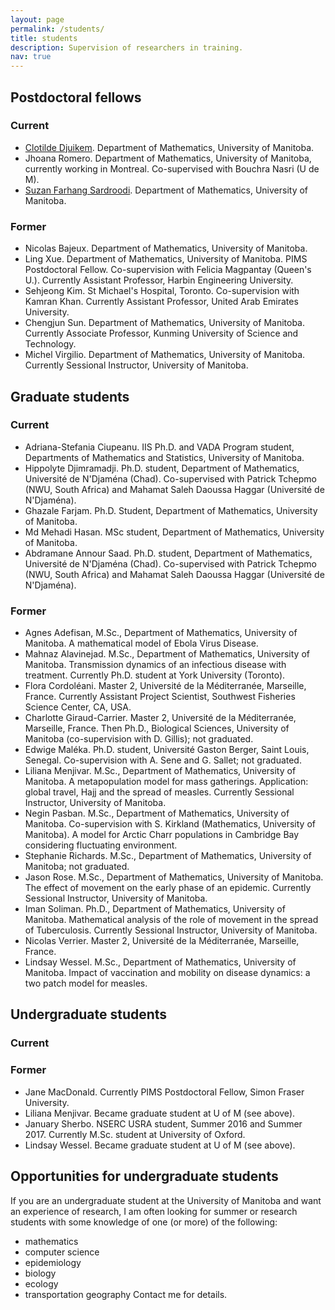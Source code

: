 ```yaml
---
layout: page
permalink: /students/
title: students
description: Supervision of researchers in training.
nav: true
---
```


## Postdoctoral fellows
### Current
- [Clotilde Djuikem](https://scholar.google.com/citations?user=i2_8ZtsAAAAJ). Department of Mathematics, University of Manitoba.
- Jhoana Romero. Department of Mathematics, University of Manitoba, currently working in Montreal. Co-supervised with Bouchra Nasri (U de M).
- [Suzan Farhang Sardroodi](https://scholar.google.ca/citations?user=BCo2Q7IAAAAJ&hl=en). Department of Mathematics, University of Manitoba.

### Former
- Nicolas Bajeux. Department of Mathematics, University of Manitoba.
- Ling Xue. Department of Mathematics, University of Manitoba. PIMS Postdoctoral Fellow. Co-supervision with Felicia Magpantay (Queen's U.). Currently Assistant Professor, Harbin Engineering University.
- Sehjeong Kim. St Michael's Hospital, Toronto. Co-supervision with Kamran Khan. Currently Assistant Professor, United Arab Emirates University.
- Chengjun Sun. Department of Mathematics, University of Manitoba. Currently Associate Professor, Kunming University of Science and Technology.
- Michel Virgilio. Department of Mathematics, University of Manitoba. Currently Sessional Instructor, University of Manitoba.

## Graduate students
### Current
- Adriana-Stefania Ciupeanu. IIS Ph.D. and VADA Program student, Departments of Mathematics and Statistics, University of Manitoba.
- Hippolyte Djimramadji. Ph.D. student, Department of Mathematics, Université de N'Djaména (Chad). Co-supervised with Patrick Tchepmo (NWU, South Africa) and Mahamat Saleh Daoussa Haggar (Université de N'Djaména).
- Ghazale Farjam. Ph.D. Student, Department of Mathematics, University of Manitoba.
- Md Mehadi Hasan. MSc student, Department of Mathematics, University of Manitoba.
- Abdramane Annour Saad. Ph.D. student, Department of Mathematics, Université de N'Djaména (Chad). Co-supervised with Patrick Tchepmo (NWU, South Africa) and Mahamat Saleh Daoussa Haggar (Université de N'Djaména).

### Former
- Agnes Adefisan, M.Sc., Department of Mathematics, University of Manitoba. A mathematical model of Ebola Virus Disease.
- Mahnaz Alavinejad. M.Sc., Department of Mathematics, University of Manitoba. Transmission dynamics of an infectious disease with treatment. Currently Ph.D. student at York University (Toronto).
- Flora Cordoléani. Master 2, Université de la Méditerranée, Marseille, France. Currently Assistant Project Scientist, Southwest Fisheries Science Center, CA, USA.
- Charlotte Giraud-Carrier. Master 2, Université de la Méditerranée, Marseille, France. Then Ph.D., Biological Sciences, University of Manitoba (co-supervision with D. Gillis); not graduated.
- Edwige Maléka. Ph.D. student, Université Gaston Berger, Saint Louis, Senegal. Co-supervision with A. Sene and G. Sallet; not graduated.
- Liliana Menjivar. M.Sc., Department of Mathematics, University of Manitoba. A metapopulation model for mass gatherings. Application: global travel, Hajj and the spread of measles. Currently Sessional Instructor, University of Manitoba.
- Negin Pasban. M.Sc., Department of Mathematics, University of Manitoba. Co-supervision with S. Kirkland (Mathematics, University of Manitoba). A model for Arctic Charr populations in Cambridge Bay considering fluctuating environment.
- Stephanie Richards. M.Sc., Department of Mathematics, University of Manitoba; not graduated.
- Jason Rose. M.Sc., Department of Mathematics, University of Manitoba. The effect of movement on the early phase of an epidemic. Currently Sessional Instructor, University of Manitoba.
- Iman Soliman. Ph.D., Department of Mathematics, University of Manitoba. Mathematical analysis of the role of movement in the spread of Tuberculosis. Currently Sessional Instructor, University of Manitoba.
- Nicolas Verrier. Master 2, Université de la Méditerranée, Marseille, France.
- Lindsay Wessel. M.Sc., Department of Mathematics, University of Manitoba. Impact of vaccination and mobility on disease dynamics: a two patch model for measles.

## Undergraduate students
### Current

### Former
- Jane MacDonald. Currently PIMS Postdoctoral Fellow, Simon Fraser University.
- Liliana Menjivar. Became graduate student at U of M (see above).
- January Sherbo. NSERC USRA student, Summer 2016 and Summer 2017. Currently M.Sc. student at University of Oxford.
- Lindsay Wessel. Became graduate student at U of M (see above).


## Opportunities for undergraduate students
If you are an undergraduate student at the University of Manitoba and want an experience of research, I am often looking for summer or research students with some knowledge of one (or more) of the following:
- mathematics
- computer science
- epidemiology
- biology
- ecology
- transportation geography
Contact me for details.
